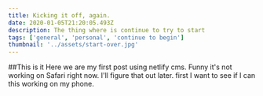 ```yaml
---
title: Kicking it off, again.
date: 2020-01-05T21:20:05.493Z
description: The thing where is continue to try to start
tags: ['general', 'personal', 'continue to begin']
thumbnail: '../assets/start-over.jpg'
---
```

##This is it
Here we are my first post using netlify cms. Funny it's not working on Safari right now. I'll figure that out later. first I want to see if I can this working on my phone.
